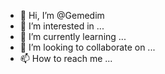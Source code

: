 - 👋 Hi, I’m @Gemedim
- 👀 I’m interested in ...
- 🌱 I’m currently learning ...
- 💞️ I’m looking to collaborate on ...
- 📫 How to reach me ...

<!---
Gemedim/Gemedim is a ✨ special ✨ repository because its `README.md` (this file) appears on your GitHub profile.
You can click the Preview link to take a look at your changes.
--->
